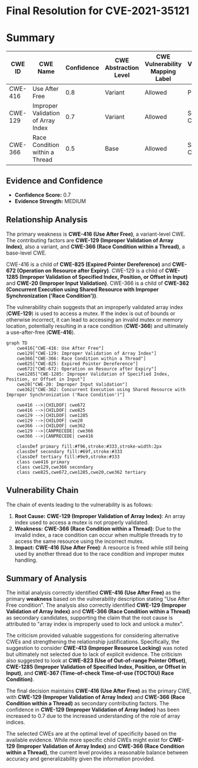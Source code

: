 # Final Resolution for CVE-2021-35121

# Summary
| CWE ID | CWE Name | Confidence | CWE Abstraction Level | CWE Vulnerability Mapping Label | CWE-Vulnerability Mapping Notes |
|---|---|---|---|---|---|
| CWE-416 | Use After Free | 0.8 | Variant | Allowed | Primary CWE |
| CWE-129 | Improper Validation of Array Index | 0.7 | Variant | Allowed | Secondary Candidate |
| CWE-366 | Race Condition within a Thread | 0.5 | Base | Allowed | Secondary Candidate |

## Evidence and Confidence

*   **Confidence Score:** 0.7
*   **Evidence Strength:** MEDIUM

## Relationship Analysis
The primary weakness is **CWE-416 (Use After Free)**, a variant-level CWE. The contributing factors are **CWE-129 (Improper Validation of Array Index)**, also a variant, and **CWE-366 (Race Condition within a Thread)**, a base-level CWE.

CWE-416 is a child of **CWE-825 (Expired Pointer Dereference)** and **CWE-672 (Operation on Resource after Expiry)**.
CWE-129 is a child of **CWE-1285 (Improper Validation of Specified Index, Position, or Offset in Input)** and **CWE-20 (Improper Input Validation)**.
CWE-366 is a child of **CWE-362 (Concurrent Execution using Shared Resource with Improper Synchronization ('Race Condition'))**.

The vulnerability chain suggests that an improperly validated array index (**CWE-129**) is used to access a mutex. If the index is out of bounds or otherwise incorrect, it can lead to accessing an invalid mutex or memory location, potentially resulting in a race condition (**CWE-366**) and ultimately a use-after-free (**CWE-416**).

```mermaid
graph TD
    cwe416["CWE-416: Use After Free"]
    cwe129["CWE-129: Improper Validation of Array Index"]
    cwe366["CWE-366: Race Condition within a Thread"]
    cwe825["CWE-825: Expired Pointer Dereference"]
    cwe672["CWE-672: Operation on Resource after Expiry"]
    cwe1285["CWE-1285: Improper Validation of Specified Index, Position, or Offset in Input"]
    cwe20["CWE-20: Improper Input Validation"]
    cwe362["CWE-362: Concurrent Execution using Shared Resource with Improper Synchronization ('Race Condition')"]
    
    cwe416 -->|CHILDOF| cwe672
    cwe416 -->|CHILDOF| cwe825
    cwe129 -->|CHILDOF| cwe1285
    cwe129 -->|CHILDOF| cwe20
    cwe366 -->|CHILDOF| cwe362
    cwe129 -->|CANPRECEDE| cwe366
    cwe366 -->|CANPRECEDE| cwe416
    
    classDef primary fill:#f96,stroke:#333,stroke-width:2px
    classDef secondary fill:#69f,stroke:#333
    classDef tertiary fill:#9e9,stroke:#333
    class cwe416 primary
    class cwe129,cwe366 secondary
    class cwe825,cwe672,cwe1285,cwe20,cwe362 tertiary
```

## Vulnerability Chain
The chain of events leading to the vulnerability is as follows:

1.  **Root Cause:** **CWE-129 (Improper Validation of Array Index)**: An array index used to access a mutex is not properly validated.
2.  **Weakness:** **CWE-366 (Race Condition within a Thread)**: Due to the invalid index, a race condition can occur when multiple threads try to access the same resource using the incorrect mutex.
3.  **Impact:** **CWE-416 (Use After Free)**: A resource is freed while still being used by another thread due to the race condition and improper mutex handling.

## Summary of Analysis
The initial analysis correctly identified **CWE-416 (Use After Free)** as the primary **weakness** based on the vulnerability description stating "Use After Free condition". The analysis also correctly identified **CWE-129 (Improper Validation of Array Index)** and **CWE-366 (Race Condition within a Thread)** as secondary candidates, supporting the claim that the root cause is attributed to "array index is improperly used to lock and unlock a mutex".

The criticism provided valuable suggestions for considering alternative CWEs and strengthening the relationship justifications. Specifically, the suggestion to consider **CWE-413 (Improper Resource Locking)** was noted but ultimately not selected due to lack of explicit evidence. The criticism also suggested to look at **CWE-823 (Use of Out-of-range Pointer Offset)**, **CWE-1285 (Improper Validation of Specified Index, Position, or Offset in Input)**, and **CWE-367 (Time-of-check Time-of-use (TOCTOU) Race Condition)**.

The final decision maintains **CWE-416 (Use After Free)** as the primary CWE, with **CWE-129 (Improper Validation of Array Index)** and **CWE-366 (Race Condition within a Thread)** as secondary contributing factors. The confidence in **CWE-129 (Improper Validation of Array Index)** has been increased to 0.7 due to the increased understanding of the role of array indices.

The selected CWEs are at the optimal level of specificity based on the available evidence. While more specific child CWEs might exist for **CWE-129 (Improper Validation of Array Index)** and **CWE-366 (Race Condition within a Thread)**, the current level provides a reasonable balance between accuracy and generalizability given the information provided.